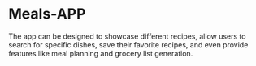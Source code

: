 # Meals-APP
The app can be designed to showcase different recipes, allow users to search for specific dishes, save their favorite recipes, and even provide features like meal planning and grocery list generation.
